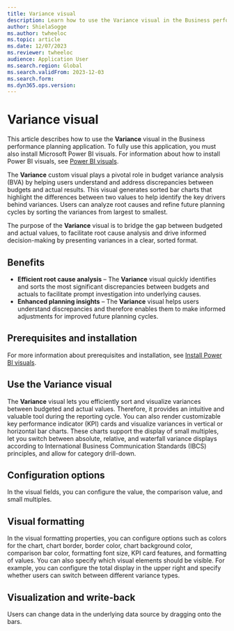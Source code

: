 ```yaml
---
title: Variance visual
description: Learn how to use the Variance visual in the Business performance planning application, including outlines on benefits, prerequisites, and installation.
author: ShielaSogge
ms.author: twheeloc
ms.topic: article
ms.date: 12/07/2023
ms.reviewer: twheeloc
audience: Application User
ms.search.region: Global
ms.search.validFrom: 2023-12-03
ms.search.form: 
ms.dyn365.ops.version: 
---
```


# Variance visual

This article describes how to use the **Variance** visual in the Business performance planning application. To fully use this application, you must also install Microsoft Power BI visuals. For information about how to install Power BI visuals, see [Power BI visuals](/power-bi/developer/visuals).

The **Variance** custom visual plays a pivotal role in budget variance analysis (BVA) by helping users understand and address discrepancies between budgets and actual results. This visual generates sorted bar charts that highlight the differences between two values to help identify the key drivers behind variances. Users can analyze root causes and refine future planning cycles by sorting the variances from largest to smallest.

The purpose of the **Variance** visual is to bridge the gap between budgeted and actual values, to facilitate root cause analysis and drive informed decision-making by presenting variances in a clear, sorted format.

## Benefits

- **Efficient root cause analysis** – The **Variance** visual quickly identifies and sorts the most significant discrepancies between budgets and actuals to facilitate prompt investigation into underlying causes.
- **Enhanced planning insights** – The **Variance** visual helps users understand discrepancies and therefore enables them to make informed adjustments for improved future planning cycles.

## Prerequisites and installation

For more information about prerequisites and installation, see [Install Power BI visuals](powerBI-visual-install.md).

## Use the Variance visual

The **Variance** visual lets you efficiently sort and visualize variances between budgeted and actual values. Therefore, it provides an intuitive and valuable tool during the reporting cycle. You can also render customizable key performance indicator (KPI) cards and visualize variances in vertical or horizontal bar charts. These charts support the display of small multiples, let you switch between absolute, relative, and waterfall variance displays according to International Business Communication Standards (IBCS) principles, and allow for category drill-down.

## Configuration options

In the visual fields, you can configure the value, the comparison value, and small multiples.

## Visual formatting

In the visual formatting properties, you can configure options such as colors for the chart, chart border, border color, chart background color, comparison bar color, formatting font size, KPI card features, and formatting of values. You can also specify which visual elements should be visible. For example, you can configure the total display in the upper right and specify whether users can switch between different variance types.

## Visualization and write-back

Users can change data in the underlying data source by dragging onto the bars.
